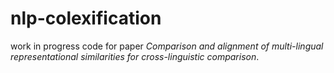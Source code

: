 # nlp-colexification
work in progress code for paper *Comparison and alignment of multi-lingual representational similarities for cross-linguistic comparison*.
